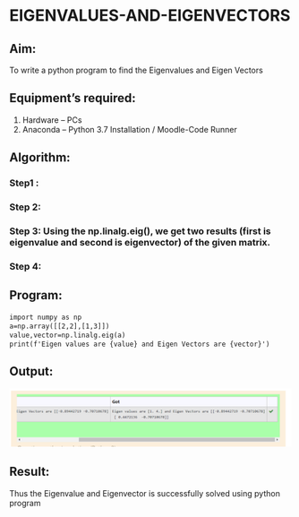 # EIGENVALUES-AND-EIGENVECTORS
## Aim:
To write a python program to find the Eigenvalues and Eigen Vectors
## Equipment’s required:
1. 	Hardware – PCs
2. 	Anaconda – Python 3.7 Installation / Moodle-Code Runner
## Algorithm:
### Step1 : 
### Step 2: 
### Step 3: Using the np.linalg.eig(),  we get two results (first is eigenvalue and second is eigenvector) of the given matrix.
### Step 4: 

## Program:
```
import numpy as np
a=np.array([[2,2],[1,3]])
value,vector=np.linalg.eig(a)
print(f'Eigen values are {value} and Eigen Vectors are {vector}')
```
## Output:
![output](./Screenshot_20230125_033939.png)
## Result:
Thus the Eigenvalue and Eigenvector is successfully solved using python program
